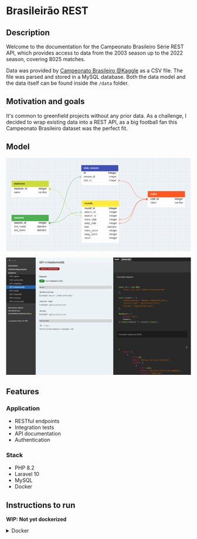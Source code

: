 # Brasileirão REST

## Description

Welcome to the documentation for the Campeonato Brasileiro Série REST API, which provides access to data from the 2003 season up to the 2022 season, covering 8025 matches.

Data was provided by [Campeonato Brasileiro
@Kaggle](https://www.kaggle.com/datasets/adaoduque/campeonato-brasileiro-de-futebol/) as a CSV file. The file was parsed and stored in a MySQL database. Both the data model and the data itself can be found inside the `/data` folder.

## Motivation and goals

It's common to greenfield projects without any prior data. As a challenge, I decided to wrap existing data into a REST API, as a big football fan this Campeonato Brasileiro dataset was the perfect fit.

## Model

![Model](/data/model.png)

![API docs](/data/api-docs.png)

## Features

### Application

- RESTful endpoints
- Integration tests
- API documentation
- Authentication

### Stack

- PHP 8.2
- Laravel 10
- MySQL
- Docker

## Instructions to run

**WIP: Not yet dockerized**

<details>
<summary>Docker</summary>
The easiest way to run the project is using Docker. You can build the image and run the container with the following commands:

```bash
# Clone the repository
git clone https://github.com/davisenra/brasileirao-rest.git
cd brasileirao-rest

# Build the image and run the container
docker compose build
docker compose up -d
docker compose exec php bash

# Install dependencies
cd api
composer install

# Prepare application and the database
php artisan app:key generate
php artisan migrate:fresh

# Import data from CSV file
php artisan app:import-from-csv ../data/campeonato-brasileiro-dataset.csv

# Run tests
php artisan test
```
</details>